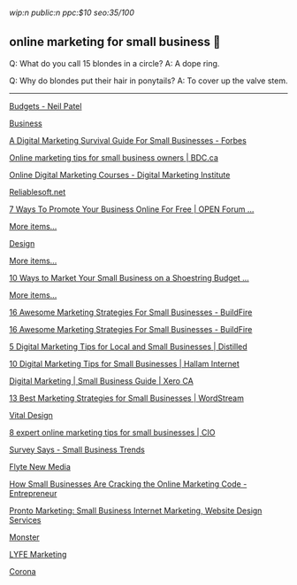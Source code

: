 ###### wip:n public:n ppc:$10 seo:35/100

## online marketing for small business :open_book:

Q:	What do you call 15 blondes in a circle?
A:	A dope ring.

Q:	Why do blondes put their hair in ponytails?
A:	To cover up the valve stem.


----------


[Budgets - Neil Patel ](http://neilpatel.com/blog/low-budget-online-marketing-strategies/amp/)

[Business ](http://www.thebalancesmb.com/top-internet-marketing-strategies-for-the-small-business-2296125)

[A Digital Marketing Survival Guide For Small Businesses - Forbes ](http://www.forbes.com/sites/forbesagencycouncil/2018/03/28/a-digital-marketing-survival-guide-for-small-businesses/amp/)

[Online marketing tips for small business owners | BDC.ca ](http://www.bdc.ca/en/articles-tools/marketing-sales-export/marketing/pages/online-marketing-social-media-seo-real-world-tips.aspx)

[Online Digital Marketing Courses - Digital Marketing Institute ](http://digitalmarketinginstitute.com/en-ca/blog/small-business-cheat-sheet-cost-effective-digital-marketing)

[Reliablesoft.net ](http://www.reliablesoft.net/5-online-marketing-strategies-for-small-business-that-work/)

[      7 Ways To Promote Your Business Online For Free | OPEN Forum ... ](https://www.americanexpress.com/us/small-business/openforum/articles/7-ways-to-promote-your-business-online-for-free/)

[More items... ](https://mayecreate.com/blog/market-your-business-online-for-free/)

[      Design ](https://mayecreate.com/blog/market-your-business-online-for-free/)

[More items... ](https://blogs.constantcontact.com/market-your-small-business/)

[      10 Ways to Market Your Small Business on a Shoestring Budget ... ](https://blogs.constantcontact.com/market-your-small-business/)

[More items... ](https://buildfire.com/marketing-strategies-for-small-businesses/)

[      16 Awesome Marketing Strategies For Small Businesses - BuildFire ](https://buildfire.com/marketing-strategies-for-small-businesses/)

[16 Awesome Marketing Strategies For Small Businesses - BuildFire ](http://buildfire.com/marketing-strategies-for-small-businesses/)

[5 Digital Marketing Tips for Local and Small Businesses | Distilled ](http://www.distilled.net/resources/5-digital-marketing-tips-for-local-and-small-businesses/)

[10 Digital Marketing Tips for Small Businesses | Hallam Internet ](http://www.hallaminternet.com/digital-marketing-tips-for-small-businesses/amp/)

[Digital Marketing | Small Business Guide | Xero CA ](http://www.xero.com/ca/resources/small-business-guides/marketing/digital-marketing/)

[13 Best Marketing Strategies for Small Businesses | WordStream ](http://www.wordstream.com/blog/ws/2016/06/23/small-business-strategies)

[Vital Design ](http://vtldesign.com/digital-marketing/three-online-marketing-steps-for-your-small-business-in-30-minutes-or-less/)

[8 expert online marketing tips for small businesses | CIO ](http://www.cio.com/article/2376444/vertical-industries/online-marketing-8-expert-online-marketing-tips-for-small-businesses.html)

[Survey Says - Small Business Trends ](http://smallbiztrends.com/2018/08/2018-digital-marketing-stats.html)

[Flyte New Media ](http://www.takeflyte.com/digital-marketing-for-small-business)

[How Small Businesses Are Cracking the Online Marketing Code - Entrepreneur ](http://www.entrepreneur.com/amphtml/286928)

[Pronto Marketing: Small Business Internet Marketing, Website Design Services ](http://www.prontomarketing.com/)

[Monster ](http://www.templatemonster.com/blog/10-internet-marketing-tips-tricks-small-business/)

[LYFE Marketing ](http://www.lyfemarketing.com/blog/small-business-digital-marketing/)

[Corona ](http://www.bluecorona.com/blog/29-small-business-digital-marketing-statistics)

